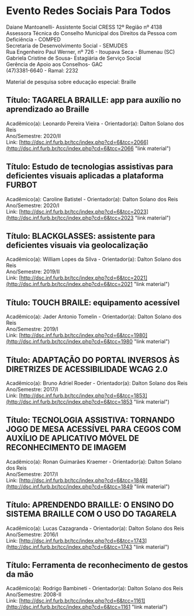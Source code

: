 # Evento Redes Sociais Para Todos

Daiane Mantoanelli- Assistente Social CRESS 12º Região nº 4138  
Assessora Técnica do Conselho Municipal dos Direitos da Pessoa com Deficiência - COMPED  
Secretaria de Desenvolvimento Social - SEMUDES  
Rua Engenheiro Paul Werner, nº 726 - Itoupava Seca - Blumenau (SC)  
Gabriela Cristine de Sousa- Estagiária de Serviço Social  
Gerência de Apoio aos Conselhos- GAC  
(47)3381-6640 - Ramal: 2232  

Material de pesquisa sobre educação especial: Braille

## Título: TAGARELA BRAILLE: app para auxílio no aprendizado ao Braille  

Acadêmico(a): Leonardo Pereira Vieira - Orientador(a): Dalton Solano dos Reis  
Ano/Semestre: 2020/II  
Link: [http://dsc.inf.furb.br/tcc/index.php?cd=6&tcc=2066](http://dsc.inf.furb.br/tcc/index.php?cd=6&tcc=2066 "link material")  

## Título: Estudo de tecnologias assistivas para deficientes visuais aplicadas a plataforma FURBOT

Acadêmico(a): Caroline Batistel - Orientador(a): Dalton Solano dos Reis  
Ano/Semestre: 2020/I  
Link: [http://dsc.inf.furb.br/tcc/index.php?cd=6&tcc=2023](http://dsc.inf.furb.br/tcc/index.php?cd=6&tcc=2023 "link material")  

## Título: BLACKGLASSES: assistente para deficientes visuais via geolocalização

Acadêmico(a): William Lopes da Silva - Orientador(a): Dalton Solano dos Reis  
Ano/Semestre: 2019/II  
Link: [http://dsc.inf.furb.br/tcc/index.php?cd=6&tcc=2021](http://dsc.inf.furb.br/tcc/index.php?cd=6&tcc=2021 "link material")  

## Título: TOUCH BRAILE: equipamento acessível

Acadêmico(a): Jader Antonio Tomelin - Orientador(a): Dalton Solano dos Reis  
Ano/Semestre: 2019/I  
Link: [http://dsc.inf.furb.br/tcc/index.php?cd=6&tcc=1980](http://dsc.inf.furb.br/tcc/index.php?cd=6&tcc=1980 "link material")  

## Título: ADAPTAÇÃO DO PORTAL INVERSOS ÀS DIRETRIZES DE ACESSIBILIDADE WCAG 2.0

Acadêmico(a): Bruno Adriel Roeder - Orientador(a): Dalton Solano dos Reis  
Ano/Semestre: 2017/I  
Link: [http://dsc.inf.furb.br/tcc/index.php?cd=6&tcc=1853](http://dsc.inf.furb.br/tcc/index.php?cd=6&tcc=1853 "link material")  

## Título: TECNOLOGIA ASSISTIVA: TORNANDO JOGO DE MESA ACESSÍVEL PARA CEGOS COM AUXÍLIO DE APLICATIVO MÓVEL DE RECONHECIMENTO DE IMAGEM

Acadêmico(a): Ronan Guimarães Kraemer - Orientador(a): Dalton Solano dos Reis  
Ano/Semestre: 2017/I  
Link: [http://dsc.inf.furb.br/tcc/index.php?cd=6&tcc=1849](http://dsc.inf.furb.br/tcc/index.php?cd=6&tcc=1849 "link material")  

## Título: APRENDENDO BRAILLE: O ENSINO DO SISTEMA BRAILLE COM O USO DO TAGARELA

Acadêmico(a): Lucas Cazagranda - Orientador(a): Dalton Solano dos Reis  
Ano/Semestre: 2016/I  
Link: [http://dsc.inf.furb.br/tcc/index.php?cd=6&tcc=1743](http://dsc.inf.furb.br/tcc/index.php?cd=6&tcc=1743 "link material")  

## Título: Ferramenta de reconhecimento de gestos da mão

Acadêmico(a): Rodrigo Bambineti - Orientador(a): Dalton Solano dos Reis  
Ano/Semestre: 2008-II  
Link: [http://dsc.inf.furb.br/tcc/index.php?cd=6&tcc=1161](http://dsc.inf.furb.br/tcc/index.php?cd=6&tcc=1161 "link material")  
